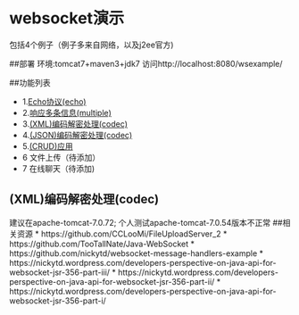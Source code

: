 # websocket演示

包括4个例子（例子多来自网络，以及j2ee官方)

##部署
环境:tomcat7+maven3+jdk7
访问http://localhost:8080/wsexample/

##功能列表

 * 1.[Echo协议(echo)](#Echo协议(echo))
 * 2.[响应多条信息(multiple)](#响应多条信息(multiple))
 * 3.[(XML)编码解密处理(codec)](#(XML)编码解密处理(codec))
 * 4.[(JSON)编码解密处理(codec)](#(XML)编码解密处理(codec))
 * 5.[(CRUD)应用](#(XML)编码解密处理(codec))
 * 6 文件上传（待添加）
 * 7 在线聊天（待添加)

<h2 id="(XML)编码解密处理(codec)">(XML)编码解密处理(codec)</h2>
建议在apache-tomcat-7.0.72;
个人测试apache-tomcat-7.0.54版本不正常
 ##相关资源
 * https://github.com/CCLooMi/FileUploadServer_2
 * https://github.com/TooTallNate/Java-WebSocket
 * https://github.com/nickytd/websocket-message-handlers-example
 * https://nickytd.wordpress.com/developers-perspective-on-java-api-for-websocket-jsr-356-part-iii/
 * https://nickytd.wordpress.com/developers-perspective-on-java-api-for-websocket-jsr-356-part-ii/
 * https://nickytd.wordpress.com/developers-perspective-on-java-api-for-websocket-jsr-356-part-i/

